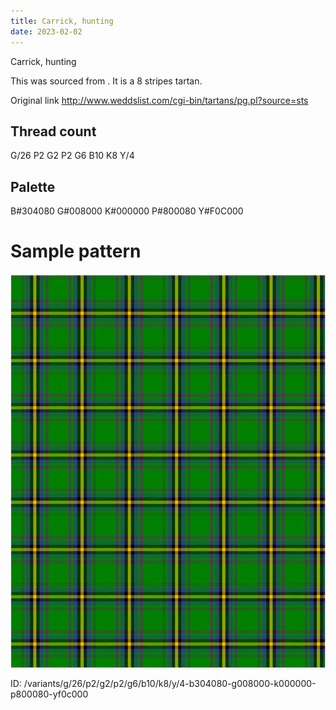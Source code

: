 ```yaml
---
title: Carrick, hunting
date: 2023-02-02
---
```

Carrick, hunting

This was sourced from <no value>.  It is a 8 stripes tartan.

Original link http://www.weddslist.com/cgi-bin/tartans/pg.pl?source=sts

## Thread count
G/26 P2 G2 P2 G6 B10 K8 Y/4

## Palette
B#304080 G#008000 K#000000 P#800080 Y#F0C000

# Sample pattern

![Tartan detail](tartan.png "G/26 P2 G2 P2 G6 B10 K8 Y/4 tartan")

ID: /variants/g/26/p2/g2/p2/g6/b10/k8/y/4-b304080-g008000-k000000-p800080-yf0c000